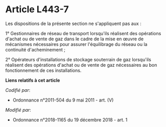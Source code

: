 # Article L443-7

Les dispositions de la présente section ne s'appliquent pas aux :

1° Gestionnaires de réseau de transport lorsqu'ils réalisent des opérations d'achat ou de vente de gaz dans le cadre de la
mise en œuvre de mécanismes nécessaires pour assurer l'équilibrage du réseau ou la continuité d'acheminement ;

2° Opérateurs d'installations de stockage souterrain de gaz lorsqu'ils réalisent des opérations d'achat ou de vente de gaz
nécessaires au bon fonctionnement de ces installations.

**Liens relatifs à cet article**

_Codifié par_:

  - Ordonnance n°2011-504 du 9 mai 2011 - art. (V)

_Modifié par_:

  - Ordonnance n°2018-1165 du 19 décembre 2018 - art. 1
